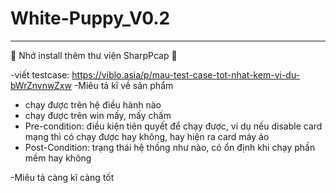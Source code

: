 # White-Puppy_V0.2
---------------------


🥑 Nhớ install thêm thư viện SharpPcap 🥑

-viết testcase: https://viblo.asia/p/mau-test-case-tot-nhat-kem-vi-du-bWrZnvnwZxw
-Miêu tả kĩ về sản phẩm
  + chạy được trên hệ điều hành nào
  + chạy được trên win mấy, mấy chấm
  + Pre-condition: điều kiện tiên quyết để chạy được, ví dụ nếu disable card mạng thì có chạy được hay không, hay hiện ra card máy ảo
  + Post-Condition: trạng thái hệ thống như nào, có ổn định khi chạy phần mềm hay không

-Miêu tả càng kĩ càng tốt

